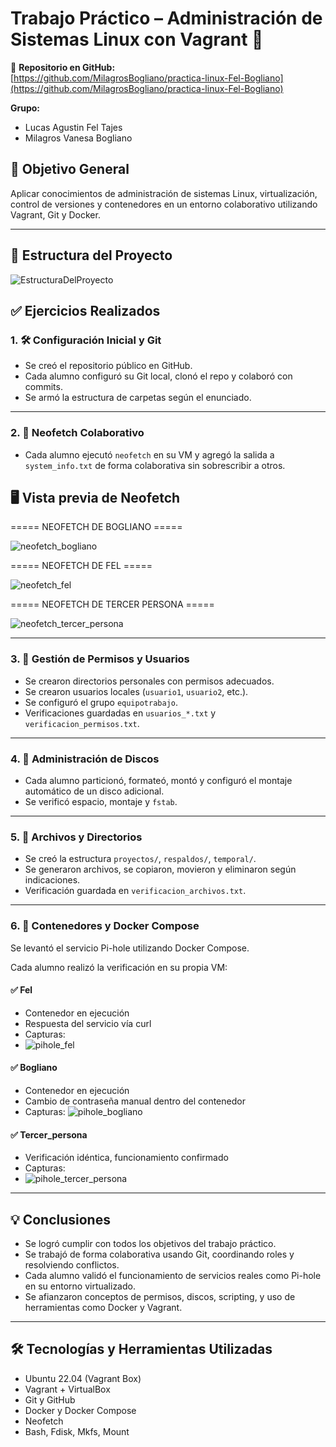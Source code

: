 # Trabajo Práctico – Administración de Sistemas Linux con Vagrant 🐧

🔗 **Repositorio en GitHub:**   
[https://github.com/MilagrosBogliano/practica-linux-Fel-Bogliano](https://github.com/MilagrosBogliano/practica-linux-Fel-Bogliano)

**Grupo:**  
- Lucas Agustin Fel Tajes  
- Milagros Vanesa Bogliano

## 🎯 Objetivo General

Aplicar conocimientos de administración de sistemas Linux, virtualización, control de versiones y contenedores en un entorno colaborativo utilizando Vagrant, Git y Docker.

---

## 📁 Estructura del Proyecto
![EstructuraDelProyecto](https://github.com/user-attachments/assets/fcd08083-062a-4358-b1c6-be9452f133e7)


## ✅ Ejercicios Realizados

### 1. 🛠️ Configuración Inicial y Git

- Se creó el repositorio público en GitHub.
- Cada alumno configuró su Git local, clonó el repo y colaboró con commits.
- Se armó la estructura de carpetas según el enunciado.

---

### 2. 📸 Neofetch Colaborativo

- Cada alumno ejecutó `neofetch` en su VM y agregó la salida a `system_info.txt` de forma colaborativa sin sobrescribir a otros.

## 🖥️ Vista previa de Neofetch
===== NEOFETCH DE BOGLIANO =====
 
 ![neofetch_bogliano](https://github.com/user-attachments/assets/f6acf628-bdd9-4f4a-8b53-51277946154e)

===== NEOFETCH DE FEL =====

![neofetch_fel](https://github.com/user-attachments/assets/65d0fa19-1bcf-463b-9606-1cdfa58fd60b)

===== NEOFETCH DE TERCER PERSONA =====

![neofetch_tercer_persona](https://github.com/user-attachments/assets/0a683007-064e-42d2-a64e-3de072cc3bcd)

---

### 3. 👥 Gestión de Permisos y Usuarios

- Se crearon directorios personales con permisos adecuados.
- Se crearon usuarios locales (`usuario1`, `usuario2`, etc.).
- Se configuró el grupo `equipotrabajo`.
- Verificaciones guardadas en `usuarios_*.txt` y `verificacion_permisos.txt`.

---

### 4. 💽 Administración de Discos

- Cada alumno particionó, formateó, montó y configuró el montaje automático de un disco adicional.
- Se verificó espacio, montaje y `fstab`.

---

### 5. 📂 Archivos y Directorios

- Se creó la estructura `proyectos/`, `respaldos/`, `temporal/`.
- Se generaron archivos, se copiaron, movieron y eliminaron según indicaciones.
- Verificación guardada en `verificacion_archivos.txt`.

---

### 6. 🐳 Contenedores y Docker Compose

Se levantó el servicio Pi-hole utilizando Docker Compose.

Cada alumno realizó la verificación en su propia VM:

#### ✅ Fel
- Contenedor en ejecución
- Respuesta del servicio vía curl
- Capturas:
- ![pihole_fel](https://github.com/user-attachments/assets/37ad3e0e-7265-49f1-ab48-57ef51559b6d)

#### ✅ Bogliano
- Contenedor en ejecución
- Cambio de contraseña manual dentro del contenedor
- Capturas:
 ![pihole_bogliano](https://github.com/user-attachments/assets/97833a70-b5d3-4c0a-a3e6-899442d8bf0c)

#### ✅ Tercer_persona
- Verificación idéntica, funcionamiento confirmado
- Capturas:
- ![pihole_tercer_persona](https://github.com/user-attachments/assets/696b9d38-24a4-4c11-9124-f6ea963b0670)

---

## 💡 Conclusiones

- Se logró cumplir con todos los objetivos del trabajo práctico.
- Se trabajó de forma colaborativa usando Git, coordinando roles y resolviendo conflictos.
- Cada alumno validó el funcionamiento de servicios reales como Pi-hole en su entorno virtualizado.
- Se afianzaron conceptos de permisos, discos, scripting, y uso de herramientas como Docker y Vagrant.

---

## 🛠️ Tecnologías y Herramientas Utilizadas

- Ubuntu 22.04 (Vagrant Box)
- Vagrant + VirtualBox
- Git y GitHub
- Docker y Docker Compose
- Neofetch
- Bash, Fdisk, Mkfs, Mount
